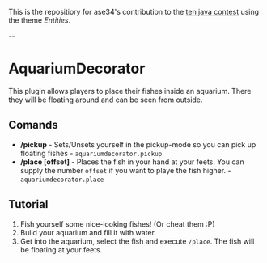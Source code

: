 This is the repositiory for ase34's contribution to the [ten java contest](http://tenjava.com) using the theme *Entities*.

--

AquariumDecorator
=================

This plugin allows players to place their fishes inside an aquarium. There they will be floating around and can be seen from outside.

Comands
-------

- **/pickup** - Sets/Unsets yourself in the pickup-mode so you can pick up floating fishes - `aquariumdecorator.pickup`
- **/place [offset]** - Places the fish in your hand at your feets. You can supply the number `offset` if you want to playe the fish higher. - `aquariumdecorator.place`  

Tutorial
--------

1. Fish yourself some nice-looking fishes! (Or cheat them :P)
2. Build your aquarium and fill it with water.
3. Get into the aquarium, select the fish and execute `/place`. The fish will be floating at your feets.